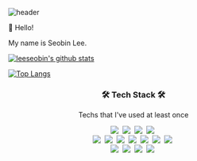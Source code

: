 ![header](https://capsule-render.vercel.app/api?type=waving&color=auto&height=200&section=header&text=SeobinLee&fontSize=90&animation=fadeIn&fontAlignY=38)

👋 Hello!

My name is Seobin Lee.


[![leeseobin's github stats](https://github-readme-stats.vercel.app/api?username=leeseobin00)](https://github.com/leeseobin00/github-readme-stats)

[![Top Langs](https://github-readme-stats.vercel.app/api/top-langs/?username=leeseobin00&layout=compact&hide=HTML)](https://github.com/leeseobin00/)

<h3 align="center">🛠 Tech Stack 🛠</h3>

<p align="center"> Techs that I've used at least once </p>

<p align="center">
  <img src="https://img.shields.io/badge/Python-3766AB?style=flat-square&logo=Python&logoColor=white"/></a>&nbsp 
  <img src="https://img.shields.io/badge/Java-007396?style=flat-square&logo=Java&logoColor=white"/></a>&nbsp
  <img src="https://img.shields.io/badge/Spring_Boot-%236DB33F?style=flat-square&logo=springboot&logoColor=white"/></a>&nbsp
  <img src="https://img.shields.io/badge/C-A8B9CC?style=flat-square&logo=C&logoColor=white"/></a>&nbsp 
  <br>
  <img src="https://img.shields.io/badge/Javascript-ffb13b?style=flat-square&logo=javascript&logoColor=white"/></a>&nbsp 
  <img src="https://img.shields.io/badge/Typescript-%233178C6?style=flat-square&logo=typescript&logoColor=white"/></a>&nbsp 
  <img src="https://img.shields.io/badge/css-1572B6?style=flat-square&logo=css3&logoColor=white"/></a>&nbsp 
  <img src="https://img.shields.io/badge/HTML5-E34F26?style=flat-square&logo=HTML5&logoColor=white"/></a>&nbsp 
  <img src="https://img.shields.io/badge/Bootstrap-7952B3?style=flat-square&logo=Bootstrap&logoColor=white"/></a>&nbsp
  <img src="https://img.shields.io/badge/React-%2361DAFB?style=flat-square&logo=react&logoColor=black"></a>&nbsp
  <img src="https://img.shields.io/badge/jQuery-0769AD?style=flat-square&logo=jQuery&logoColor=white"/></a>&nbsp 
  <br>
  <img src="https://img.shields.io/badge/MySQL-%234479A1?style=flat-square&logo=MySql&logoColor=white"/></a>&nbsp 
  <img src="https://img.shields.io/badge/aws-333664?style=flat-square&logo=amazon-aws&logoColor=white"/></a>&nbsp 
  <img src="https://img.shields.io/badge/github-181717?style=flat-square&logo=github&logoColor=white"></a>&nbsp 
<img src="https://img.shields.io/badge/linux-FCC624?style=flat-square&logo=linux&logoColor=black"></a>&nbsp 
</p>
